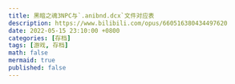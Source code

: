 ```yaml
---
title: 黑暗之魂3NPC与`.anibnd.dcx`文件对应表
description: https://www.bilibili.com/opus/660516380434497620
date: 2022-05-15 23:10:00 +0800
categories: [存档]
tags: [游戏, 存档]
math: false
mermaid: true
published: false
---
```


